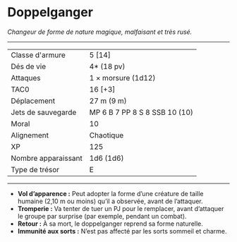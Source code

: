 # Doppelganger


*Changeur de forme de nature magique, malfaisant et très rusé.*

-----

|                     |                               |
| ------------------- | ----------------------------- |
| Classe d'armure     | 5 \[14\]                      |
| Dés de vie          | 4\* (18 pv)                   |
| Attaques            | 1 × morsure (1d12)            |
| TAC0                | 16 \[+3\]                     |
| Déplacement         | 27 m (9 m)                    |
| Jets de sauvegarde  | MP 6 B 7 PP 8 S 8 SSB 10 (10) |
| Moral               | 10                            |
| Alignement          | Chaotique                     |
| XP                  | 125                           |
| Nombre apparaissant | 1d6 (1d6)                     |
| Type de trésor      | E                             |

-----

  - **Vol d’apparence :** Peut adopter la forme d’une créature de taille
    humaine (2,10 m ou moins) qu’il a observée, avant de l’attaquer.
  - **Tromperie :** Va tenter de tuer un PJ pour le remplacer, avant
    d’attaquer le groupe par surprise (par exemple, pendant un
    combat).
  - **Retour :** À sa mort, le doppelganger reprend sa forme naturelle.
  - **Immunité aux sorts :** N’est pas affecté par les sorts sommeil et
    charme.